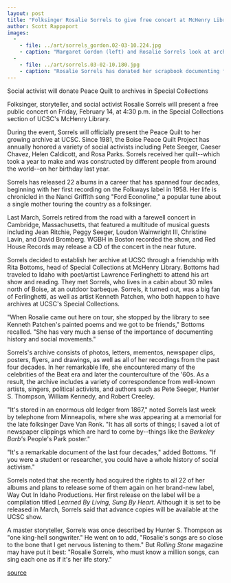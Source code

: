 ```yaml
---
layout: post
title: "Folksinger Rosalie Sorrels to give free concert at McHenry Library"
author: Scott Rappaport
images:
  -
    - file: ../art/sorrels_gordon.02-03-10.224.jpg
    - caption: "Margaret Gordon (left) and Rosalie Sorrels look at archives donated by Sorrels to the library's Special Collections. Photo by Rita Bottoms"
  -
    - file: ../art/sorrels.03-02-10.180.jpg
    - caption: "Rosalie Sorrels has donated her scrapbook documenting four decades of social activism to UCSC's Special Collections. Photo by Rita Bottoms"
---
```


Social activist will donate Peace Quilt to archives in Special Collections

Folksinger, storyteller, and social activist Rosalie Sorrels will present a free public concert on Friday, February 14, at 4:30 p.m. in the Special Collections section of UCSC's McHenry Library.

During the event, Sorrels will officially present the Peace Quilt to her growing archive at UCSC. Since 1981, the Boise Peace Quilt Project has annually honored a variety of social activists including Pete Seeger, Caeser Chavez, Helen Caldicott, and Rosa Parks. Sorrels received her quilt--which took a year to make and was constructed by different people from around the world--on her birthday last year.  

Sorrels has released 22 albums in a career that has spanned four decades, beginning with her first recording on the Folkways label in 1958. Her life is chronicled in the Nanci Griffith song "Ford Econoline," a popular tune about a single mother touring the country as a folksinger.  

Last March, Sorrels retired from the road with a farewell concert in Cambridge, Massachusetts, that featured a multitude of musical guests including Jean Ritchie, Peggy Seeger, Loudon Wainwright III, Christine Lavin, and David Bromberg. WGBH in Boston recorded the show, and Red House Records may release a CD of the concert in the near future.  

Sorrels decided to establish her archive at UCSC through a friendship with Rita Bottoms, head of Special Collections at McHenry Library. Bottoms had traveled to Idaho with poet/artist Lawrence Ferlinghetti to attend his art show and reading. They met Sorrels, who lives in a cabin about 30 miles north of Boise, at an outdoor barbeque. Sorrels, it turned out, was a big fan of Ferlinghetti, as well as artist Kenneth Patchen, who both happen to have archives at UCSC's Special Collections.  

"When Rosalie came out here on tour, she stopped by the library to see Kenneth Patchen's painted poems and we got to be friends," Bottoms recalled. "She has very much a sense of the importance of documenting history and social movements."  

Sorrels's archive consists of photos, letters, mementos, newspaper clips, posters, flyers, and drawings, as well as all of her recordings from the past four decades. In her remarkable life, she encountered many of the celebrities of the Beat era and later the counterculture of the '60s. As a result, the archive includes a variety of correspondence from well-known artists, singers, political activists, and authors such as Pete Seeger, Hunter S. Thompson, William Kennedy, and Robert Creeley.   

"It's stored in an enormous old ledger from 1867," noted Sorrels last week by telephone from Minneapolis, where she was appearing at a memorial for the late folksinger Dave Van Ronk. "It has all sorts of things; I saved a lot of newspaper clippings which are hard to come by--things like the _Berkeley Barb's_ People's Park poster."  

"It's a remarkable document of the last four decades," added Bottoms. "If you were a student or researcher, you could have a whole history of social activism."  

Sorrels noted that she recently had acquired the rights to all 22 of her albums and plans to release some of them again on her brand-new label, Way Out In Idaho Productions. Her first release on the label will be a compilation titled _Learned By Living, Sung By Heart._ Although it is set to be released in March, Sorrels said that advance copies will be available at the UCSC show.  

A master storyteller, Sorrels was once described by Hunter S. Thompson as "one king-hell songwriter." He went on to add, "Rosalie's songs are so close to the bone that I get nervous listening to them." But _Rolling Stone_ magazine may have put it best: "Rosalie Sorrels, who must know a million songs, can sing each one as if it's her life story."  

[source](http://www1.ucsc.edu/currents/02-03/02-10/sorrels.html "Permalink to sorrels")
